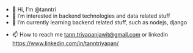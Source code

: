 - 👋 Hi, I’m @tanntri
- 👀 I’m interested in backend technologies and data related stuff
- 🌱 I’m currently learning backend related stuff, such as nodejs, django
<!-- - 💞️ I’m looking to collaborate on ... -->
- 📫 How to reach me tann.triyapanjawit@gmail.com or linkedin https://www.linkedin.com/in/tanntriyapan/

<!---
tanntri/tanntri is a ✨ special ✨ repository because its `README.md` (this file) appears on your GitHub profile.
You can click the Preview link to take a look at your changes.
--->
